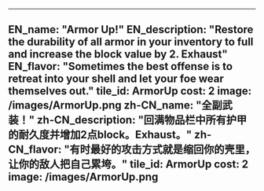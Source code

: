 ---

EN_name: "Armor Up!"
EN_description: "Restore the durability of all armor in your inventory to full and increase the block value by 2.  Exhaust"
EN_flavor: "Sometimes the best offense is to retreat into your shell and let your foe wear themselves out."
tile_id: ArmorUp
cost: 2
image: /images/ArmorUp.png
zh-CN_name: "全副武装！"
zh-CN_description: "回满物品栏中所有护甲的耐久度并增加2点block。Exhaust。"
zh-CN_flavor: "有时最好的攻击方式就是缩回你的壳里，让你的敌人把自己累垮。"
tile_id: ArmorUp
cost: 2
image: /images/ArmorUp.png
---